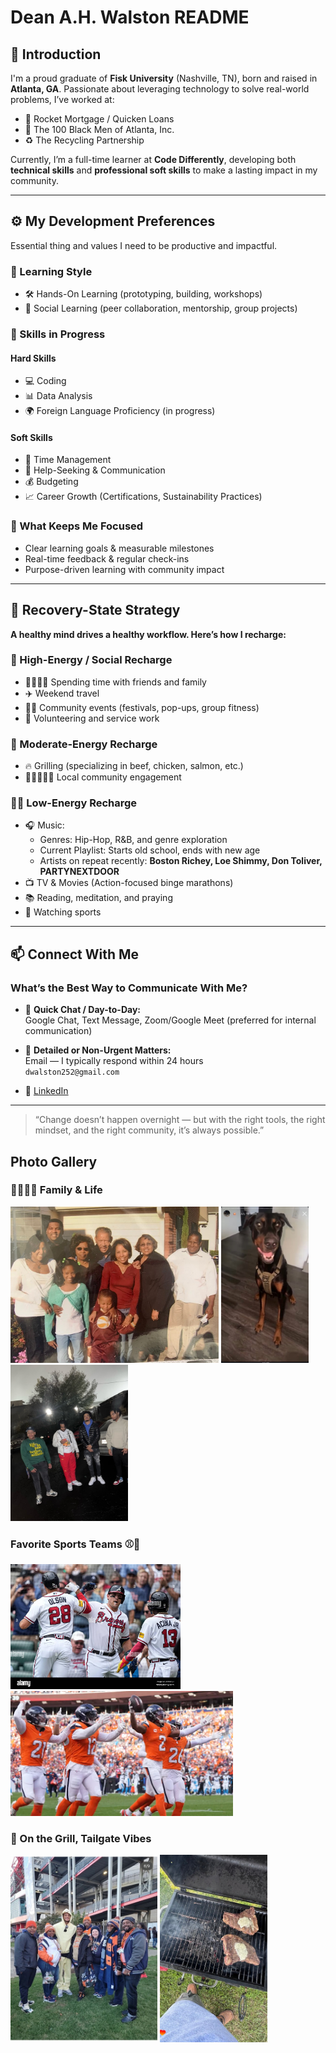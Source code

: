 # Dean A.H. Walston README

## 🧭 Introduction

I'm a proud graduate of **Fisk University** (Nashville, TN), born and raised in **Atlanta, GA**. Passionate about leveraging technology to solve real-world problems, I’ve worked at:

- 🏢 Rocket Mortgage / Quicken Loans  
- 🤝 The 100 Black Men of Atlanta, Inc. 
- ♻️ The Recycling Partnership  

Currently, I’m a full-time learner at **Code Differently**, developing both **technical skills** and **professional soft skills** to make a lasting impact in my community.

---

## ⚙️ My Development Preferences
Essential thing and values I need to be productive and impactful.

### 🧠 Learning Style
- 🛠️ Hands-On Learning (prototyping, building, workshops)
- 🤝 Social Learning (peer collaboration, mentorship, group projects)

### 🧩 Skills in Progress

#### Hard Skills
- 💻 Coding 
- 📊 Data Analysis
- 🌍 Foreign Language Proficiency (in progress)

#### Soft Skills
- 🧭 Time Management
- 📣 Help-Seeking & Communication
- 💰 Budgeting
- 📈 Career Growth (Certifications, Sustainability Practices)

### 🎯 What Keeps Me Focused
- Clear learning goals & measurable milestones
- Real-time feedback & regular check-ins
- Purpose-driven learning with community impact

---

## 🌿 Recovery-State Strategy

**A healthy mind drives a healthy workflow. Here’s how I recharge:**

### 🔋 High-Energy / Social Recharge
- 👨‍👩‍👧‍👦 Spending time with friends and family
- ✈️ Weekend travel
- 🤸‍♂️ Community events (festivals, pop-ups, group fitness)
- 💪 Volunteering and service work

### 🔧 Moderate-Energy Recharge
- 🔥 Grilling (specializing in beef, chicken, salmon, etc.)
- 🧑🏾‍🤝‍🧑🏾 Local community engagement

### 🧘‍♂️ Low-Energy Recharge
- 🎧 Music:  
  - Genres: Hip-Hop, R&B, and genre exploration  
  - Current Playlist: Starts old school, ends with new age  
  - Artists on repeat recently: **Boston Richey, Loe Shimmy, Don Toliver, PARTYNEXTDOOR** 
- 📺 TV & Movies (Action-focused binge marathons)
- 📚 Reading, meditation, and praying
- 🏈 Watching sports
---
## 📫 Connect With Me
### What’s the Best Way to Communicate With Me?

- 💬 **Quick Chat / Day-to-Day:**  
  Google Chat, Text Message, Zoom/Google Meet (preferred for internal communication)

- 📧 **Detailed or Non-Urgent Matters:**  
Email — I typically respond within 24 hours  
  `dwalston252@gmail.com`
- 💼 [LinkedIn](www.linkedin.com/in/dean-walston-663b1b14a)  
---

> “Change doesn’t happen overnight — but with the right tools, the right mindset, and the right community, it’s always possible.”


## Photo Gallery

### 👨‍👩‍👧‍👦 Family & Life
<img src="images/family.jpeg" height=250 />
<img src="images/mydog.jpeg" height=250 />
<img src="images/atlfriends.jpeg" height=250 />

###  Favorite Sports Teams ⚾🏈
<img src="images/atlanta-braves-olson-celebrates-riley-acunajr.jpg" height=200 />
<img src="images/broncosdbs.webp" height=200 />

###  🍖 On the Grill, Tailgate Vibes
<img src="images/tailgate.jpeg" height=300 />
<img src="images/steak.jpeg" height=300 />

